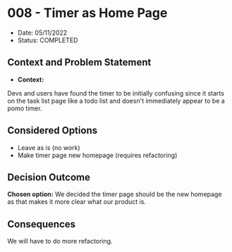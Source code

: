 # 008 - Timer as Home Page
* Date: 05/11/2022
* Status: COMPLETED

## Context and Problem Statement
* **Context:**

Devs and users have found the timer to be initially confusing since it starts on the task list page like a todo list and doesn't immediately appear to be a pomo timer.

## Considered Options
* Leave as is (no work)
* Make timer page new homepage (requires refactoring)

## Decision Outcome

**Chosen option:** 
We decided the timer page should be the new homepage as that makes it more clear what our product is. 

## Consequences
We will have to do more refactoring.

